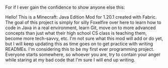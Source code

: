For if I ever gain the confidence to show anyone else this:

Hello! This is a Minecraft: Java Edition Mod for 1.20.1 created with Fabric.
The goal of this project is simply for silly Foxelfire over here to learn how to code in Java in a real environment, learn Git, move on to more advanced concepts than just what their high school
CS class is teaching them, become more tech-savvy, etc. I'm not sure what this mod will add or do yet, but I will keep updating this as time goes on to get practice with writing READMEs. 
I'm considering this to be my first ever programming project. Everyone starts somewhere, so whoever you are, try to contain your anger while staring at my bad code that I'm sure I will end up writing.
